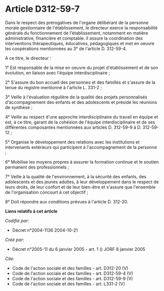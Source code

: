 # Article D312-59-7

Dans le respect des prérogatives de l'organe délibérant de la personne morale gestionnaire de l'établissement, le directeur
exerce la responsabilité générale du fonctionnement de l'établissement, notamment en matière administrative, financière et
comptable. Il assure la coordination des interventions thérapeutiques, éducatives, pédagogiques et met en oeuvre les
coopérations mentionnées au 3° de l'article D. 312-59-4. 

A ce titre, le directeur : 

1° Est responsable de la mise en oeuvre du projet d'établissement et de son évolution, en liaison avec l'équipe
interdisciplinaire ; 

2° S'assure du bon accueil des personnes et des familles et s'assure de la tenue du registre mentionné à l'article L.
331-2 ; 

3° Veille à l'évaluation régulière de la qualité des projets personnalisés d'accompagnement des enfants et des adolescents et
préside les réunions de synthèse ; 

4° Veille au respect d'une approche interdisciplinaire du travail en équipe et est, à ce titre, garant de la cohésion de
l'équipe interdisciplinaire et de ses différentes composantes mentionnées aux articles D. 312-59-9 à D. 312-59-12 ; 

5° Organise le développement des relations avec les institutions et intervenants extérieurs qui participent à
l'accompagnement de la personne ; 

6° Mobilise les moyens propres à assurer la formation continue et le soutien permanent des professionnels ; 

7° Veille à la qualité de l'environnement, à la sécurité des enfants, des adolescents et des jeunes adultes, à leur
développement dans le respect de leurs droits, de leur confort et de leur bien-être et s'assure que l'ensemble de
l'organisation concourt à cet objectif ; 

8° Doit répondre aux conditions prévues à l'article D. 312-20.

**Liens relatifs à cet article**

_Codifié par_:

  - Décret n°2004-1136 2004-10-21

_Créé par_:

  - Décret n°2005-11 du 6 janvier 2005 - art. 1 () JORF 8 janvier 2005

_Cite_:

  - Code de l'action sociale et des familles - art. D312-20 (V)
  - Code de l'action sociale et des familles - art. D312-59-4 (V)
  - Code de l'action sociale et des familles - art. D312-59-9 (V)
  - Code de l'action sociale et des familles - art. L331-2 (V)
